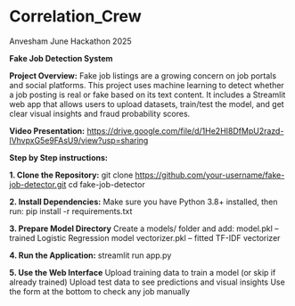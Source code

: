 # Correlation_Crew
Anvesham June Hackathon 2025

**Fake Job Detection System**

**Project Overview:** Fake job listings are a growing concern on job portals and social platforms. This project uses machine learning to detect whether a job posting is real or fake based on its text content. It includes a Streamlit web app that allows users to upload datasets, train/test the model, and get clear visual insights and fraud probability scores.

**Video Presentation:**
https://drive.google.com/file/d/1He2HI8DfMpU2razd-lVhvpxG5e9FAsU9/view?usp=sharing

**Step by Step instructions:**

**1. Clone the Repository:**
git clone https://github.com/your-username/fake-job-detector.git
cd fake-job-detector

**2. Install Dependencies:**
Make sure you have Python 3.8+ installed, then run:
pip install -r requirements.txt

**3. Prepare Model Directory**
Create a models/ folder and add:
model.pkl – trained Logistic Regression model
vectorizer.pkl – fitted TF-IDF vectorizer

**4. Run the Application:**
streamlit run app.py

**5. Use the Web Interface**
Upload training data to train a model (or skip if already trained)
Upload test data to see predictions and visual insights
Use the form at the bottom to check any job manually

